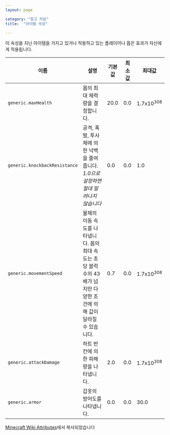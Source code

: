 ```yaml
---
layout: page

category: "참고 자료"
title:  "아이템 속성"

---
```


이 속성을 지닌 아이템을 가지고 있거나 착용하고 있는 플레이어나 몹은 효과가 자신에게 적용됩니다.

<div class='table-responsive'>
  <table class='table table-striped table-condensed'>
    <thead>
      <tr>
        <th>이름</th>
        <th>설명</th>
        <th>기본값</th>
        <th>최소값</th>
        <th style='min-width: 60px;'>최대값</th>
      </tr>
    </thead>
    <tbody>
      <tr>
        <td>
          <code>generic.maxHealth</code>
        </td>
        <td>몹의 최대 체력량을 결정합니다.</td>
        <td>20.0</td>
        <td>0.0</td>
        <td>1.7x10<sup>308</sup></td>
      </tr>
      <!-- %tr -->
      <!-- %td -->
      <!-- %code generic.followRange -->
      <!-- %td The range in blocks within which a mob with this attribute will target players or other mobs to track. Exiting this range will cause the mob to cease following the player/mob. Actual value used by most mobs is 16; for Zombies it is 40. -->
      <!-- %td 32.0 -->
      <!-- %td 0.0 -->
      <!-- %td 2048.0 -->
      <tr>
        <td>
          <code>generic.knockbackResistance</code>
        </td>
        <td>
          공격, 폭발, 투사체에 의한 넉백을 줄여줍니다.
          <br/>
          <i>1.0으로 설정하면 절대 밀려나지 않습니다</i>
        </td>
        <td>0.0</td>
        <td>0.0</td>
        <td>1.0</td>
      </tr>
      <tr>
        <td>
          <code>generic.movementSpeed</code>
        </td>
        <td>물체의 이동 속도를 나타냅니다. 몹의 최대 속도는 초당 블럭 수의 43배가 넘지만 다양한 조건에 의해 값이 달라질 수 있습니다.</td>
        <td>0.7</td>
        <td>0.0</td>
        <td>1.7x10<sup>308</sup></td>
      </tr>
      <tr>
        <td>
          <code>generic.attackDamage</code>
        </td>
        <td>하트 반칸에 의한 피해량을 나타냅니다.</td>
        <td>2.0</td>
        <td>0.0</td>
        <td>1.7x10<sup>308</sup></td>
      </tr>
      <tr>
        <td>
          <code>generic.armor</code>
        </td>
        <td>갑옷의 방어도를 나타냅니다.</td>
        <td>0.0</td>
        <td>0.0</td>
        <td>30.0</td>
      </tr>
    </tbody>
  </table>
</div>

[Minecraft Wiki Attributes](http://minecraft.gamepedia.com/Attribute)에서 복사되었습니다
